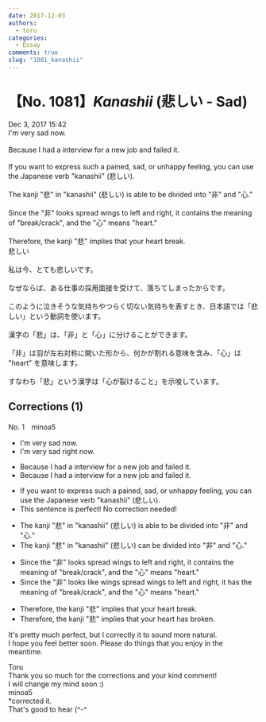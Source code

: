 ```yaml
---
date: 2017-12-03
authors:
  - toru
categories:
  - Essay
comments: true
slug: "1081_kanashii"
---
```


# 【No. 1081】<strong><em>Kanashii</strong></em> (悲しい - Sad)
<div class="date">Dec 3, 2017 15:42</div>
<div id="post"><div id="body_show_ori">
I'm very sad now.<br/><br/>Because I had a interview for a new job and failed it.<br/><br/>If you want to express such a pained, sad, or unhappy feeling, you can use the Japanese verb "kanashii" (悲しい).<br/><br/>The kanji "悲" in "kanashii" (悲しい) is able to be divided into "非" and "心."<br/><br/>Since the "非" looks spread wings to left and right, it contains the meaning of "break/crack", and the "心" means "heart."<br/><br/>Therefore, the kanji "悲" implies that your heart break.
</div></div>

<!-- more -->

<div id="post_ja"><div id="body_show_mo">
悲しい<br/><br/>私は今、とても悲しいです。<br/><br/>なぜならば、ある仕事の採用面接を受けて、落ちてしまったからです。<br/><br/>このように泣きそうな気持ちやつらく切ない気持ちを表すとき、日本語では「悲しい」という動詞を使います。<br/><br/>漢字の「悲」は、「非」と「心」に分けることができます。<br/><br/>「非」は羽が左右対称に開いた形から、何かが割れる意味を含み、「心」は "heart" を意味します。<br/><br/>すなわち「悲」という漢字は「心が裂けること」を示唆しています。
</div></div>

## Corrections (1)
<div id="block"><div class="first_name"> No. 1　<span class="just_name">minoa5</span></div><div id="block2">
<ul class="correction_field">
<li class="incorrect">I'm very sad now.</li>
<li class="corrected correct">
I'm very sad <span class="f_blue">right </span>now.
</li>
</ul>
<ul class="correction_field">
<li class="incorrect">Because I had a interview for a new job and failed it.</li>
<li class="corrected correct">
<span class="f_gray"><span class="sline">Because </span></span>I had a interview for a new job and failed it.
</li>
</ul>
<ul class="correction_field">
<li class="incorrect">If you want to express such a pained, sad, or unhappy feeling, you can use the Japanese verb "kanashii" (悲しい).</li>
<li class="corrected perfect">This sentence is perfect! No correction needed!</li>
</ul>
<ul class="correction_field">
<li class="incorrect">The kanji "悲" in "kanashii" (悲しい) is able to be divided into "非" and "心."</li>
<li class="corrected correct">
The kanji "悲" in "kanashii" (悲しい) <span class="f_blue">can</span> be divided into "非" and "心."
</li>
</ul>
<ul class="correction_field">
<li class="incorrect">Since the "非" looks spread wings to left and right, it contains the meaning of "break/crack", and the "心" means "heart."</li>
<li class="corrected correct">
Since the "非" looks <span class="f_red">like wings</span> spread <span class="sline"><span class="f_gray">wings</span></span> to left and right, it <span class="f_blue">has </span>the meaning of "break/crack", and the "心" means "heart."
</li>
</ul>
<ul class="correction_field">
<li class="incorrect">Therefore, the kanji "悲" implies that your heart break.</li>
<li class="corrected correct">
Therefore, the kanji "悲" implies that your heart <span class="f_red">has broken</span>.
</li>
</ul>
<p class="comment_small">
 It's pretty much perfect, but I correctly it to sound more natural.
 <br/>
 I hope you feel better soon. Please do things that you enjoy in the meantime.
</p>

</div><div class="name"><span class="just_name">Toru</span><br>
Thank you so much for the corrections and your kind comment!<br/>I will change my mind soon :)
</div>
<div class="name"><span class="just_name">minoa5</span><br>
*corrected it.<br/>That's good to hear (^-^
</div>
</div>
